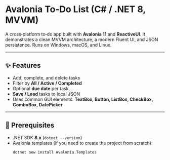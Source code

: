 # Avalonia To‑Do List (C# / .NET 8, MVVM)

A cross‑platform to‑do app built with **Avalonia 11** and **ReactiveUI**. It demonstrates a clean MVVM architecture, a modern Fluent UI, and JSON persistence. Runs on Windows, macOS, and Linux.

---
## ✨ Features
- Add, complete, and delete tasks
- Filter by **All / Active / Completed**
- Optional **due date** per task
- **Save / Load** tasks to local JSON
- Uses common GUI elements: **TextBox, Button, ListBox, CheckBox, ComboBox, DatePicker**

---
## 🧰 Prerequisites
- .NET SDK **8.x** (`dotnet --version`)
- Avalonia templates (if you need to create the project from scratch):
  ```bash
  dotnet new install Avalonia.Templates